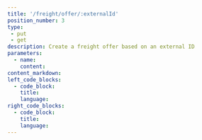 ```yaml
---
title: '/freight/offer/:externalId'
position_number: 3
type: 
 - put
 - get
description: Create a freight offer based on an external ID
parameters:
  - name:
    content:
content_markdown:
left_code_blocks:
  - code_block:
    title:
    language:
right_code_blocks:
  - code_block:
    title:
    language:
---
```

